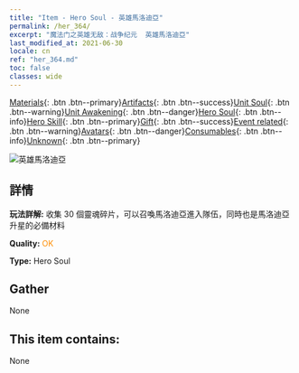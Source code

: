 ```yaml
---
title: "Item - Hero Soul - 英雄馬洛迪亞"
permalink: /her_364/
excerpt: "魔法门之英雄无敌：战争纪元  英雄馬洛迪亞"
last_modified_at: 2021-06-30
locale: cn
ref: "her_364.md"
toc: false
classes: wide
---
```

 [Materials](/ItemsCN/){: .btn .btn--primary}[Artifacts](/ItemsCN/Artifacts/){: .btn .btn--success}[Unit Soul](/ItemsCN/UnitSoul/){: .btn .btn--warning}[Unit Awakening](/ItemsCN/UnitAwakening/){: .btn .btn--danger}[Hero Soul](/ItemsCN/HeroSoul/){: .btn .btn--info}[Hero Skill](/ItemsCN/HeroSkill/){: .btn .btn--primary}[Gift](/ItemsCN/Gift/){: .btn .btn--success}[Event related](/ItemsCN/Events/){: .btn .btn--warning}[Avatars](/ItemsCN/Avatars/){: .btn .btn--danger}[Consumables](/ItemsCN/Consumables/){: .btn .btn--info}[Unknown](/ItemsCN/Unknown/){: .btn .btn--primary}

 ![英雄馬洛迪亞](/images/h/h_Melodia.jpg)

## 詳情
 **玩法詳解:** 收集 30 個靈魂碎片，可以召喚馬洛迪亞進入隊伍，同時也是馬洛迪亞升星的必備材料

 **Quality:** <span style="color: #FF8C00">OK</span>

 **Type:** Hero Soul

## Gather

  None

## This item contains:

  None

